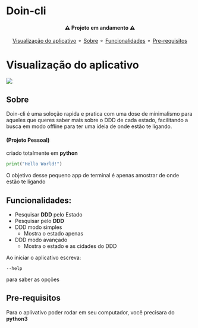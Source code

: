 # Doin-cli
<h4 align="center">
   ⚠ Projeto em andamento ⚠
</h4>
<p align="center">
<a href="#visualização-do-aplicativo">Visualização do aplicativo</a> ⚬
<a href="#sobre">Sobre</a> ⚬
<a href="#funcionalidades">Funcionalidades</a> ⚬
<a href="#pre-requisitos">Pre-requisitos</a> 



# Visualização do aplicativo

<img align="center" src="![GIF-aaaaaa](https://user-images.githubusercontent.com/85363903/160154757-ab2bd12f-7636-4a71-8ca1-f12c36e41cc0.gif)">

## Sobre

Doin-cli é uma soloção rapida e pratica com  uma dose de minimalismo para aqueles que queres saber mais
sobre o DDD de cada estado, facilitando a busca em modo offline para ter uma ideia de onde estão te ligando.


#### (Projeto Pessoal)


criado totalmente em **python**

```python
print("Hello World!")
```

O objetivo desse pequeno app de terminal é apenas amostrar de onde estão te ligando

## Funcionalidades:
- Pesquisar **DDD** pelo Estado
- Pesquisar pelo **DDD**
- DDD modo simples
    - Mostra o estado apenas
- DDD modo avançado
    - Mostra o estado e as cidades do DDD

Ao iniciar o aplicativo escreva: 
```
--help
```
para saber as opções

## Pre-requisitos

Para o aplivativo poder rodar em seu computador, você precisara do **python3** 

